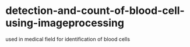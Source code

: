 # detection-and-count-of-blood-cell-using-imageprocessing
used in medical field for identification of blood cells
